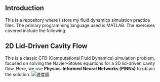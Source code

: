 ## Introduction

This is a repository where I store my fluid dynamics simulation practice files. The primary programming language used is MATLAB. The exercises covered include the following:

## 2D Lid-Driven Cavity Flow

This is a classic CFD (Computational Fluid Dynamics) simulation problem, focused on solving the Navier–Stokes equations for a 2D lid-driven cavity flow. Here, we use **Physics-Informed Neural Networks (PINNs)** to obtain the solution.
![速度圖](https://github.com/user-attachments/assets/f106230e-234c-442a-a882-074956950cc5)

